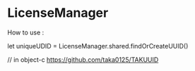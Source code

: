# LicenseManager

How to use : <br>

let uniqueUDID = LicenseManager.shared.findOrCreateUUID()

// in object-c
https://github.com/taka0125/TAKUUID

